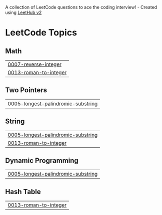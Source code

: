 A collection of LeetCode questions to ace the coding interview! - Created using [LeetHub v2](https://github.com/arunbhardwaj/LeetHub-2.0)
<!---LeetCode Topics Start-->
# LeetCode Topics
## Math
|  |
| ------- |
| [0007-reverse-integer](https://github.com/abenezer444/DSA/tree/master/0007-reverse-integer) |
| [0013-roman-to-integer](https://github.com/abenezer444/DSA/tree/master/0013-roman-to-integer) |
## Two Pointers
|  |
| ------- |
| [0005-longest-palindromic-substring](https://github.com/abenezer444/DSA/tree/master/0005-longest-palindromic-substring) |
## String
|  |
| ------- |
| [0005-longest-palindromic-substring](https://github.com/abenezer444/DSA/tree/master/0005-longest-palindromic-substring) |
| [0013-roman-to-integer](https://github.com/abenezer444/DSA/tree/master/0013-roman-to-integer) |
## Dynamic Programming
|  |
| ------- |
| [0005-longest-palindromic-substring](https://github.com/abenezer444/DSA/tree/master/0005-longest-palindromic-substring) |
## Hash Table
|  |
| ------- |
| [0013-roman-to-integer](https://github.com/abenezer444/DSA/tree/master/0013-roman-to-integer) |
<!---LeetCode Topics End-->